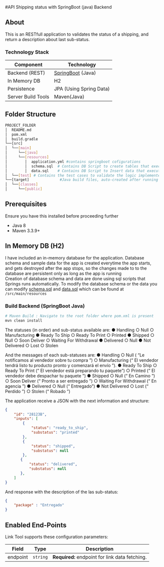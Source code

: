 #API Shipping status with SpringBoot (java) Backend

## About
This is an RESTfull application to validates the status of a shipping, and return a description about last sub-status.

### Technology Stack
Component         | Technology
---               | ---
Backend (REST)    | [SpringBoot](https://projects.spring.io/spring-boot) (Java)
In Memory DB      | H2
Persistence       | JPA (Using Spring Data)
Server Build Tools| Maven(Java)

## Folder Structure
```bash
PROJECT_FOLDER
│  README.md
│  pom.xml
│  build.gradle
└──[src]
│  └──[main]
│     └──[java]
│     └──[resources]
│        │  application.yml #contains springboot cofigurations
│        │  schema.sql  # Contains DB Script to create tables that executes during the App Startup
│        │  data.sql    # Contains DB Script to Insert data that executes during the App Startup (after schema.sql)
│  └──[test] # Contains the test cases to validate the logic implemented in the application.
└──[target]              #Java build files, auto-created after running java build: mvn install
│  └──[classes]
│     └──[public]
```

## Prerequisites
Ensure you have this installed before proceeding further
- Java 8
- Maven 3.3.9+

## In Memory DB (H2)
I have included an in-memory database for the application. Database schema and sample data for the app is created everytime the app starts, and gets destroyed after the app stops, so the changes made to to the database are persistent only as long as the app is running
<br/>
Creation of database schema and data are done using sql scripts that Springs runs automatically.
To modify the database schema or the data you can modify [schema.sql](./src/main/resources/schema.sql) and [data.sql](./src/main/resources/data.sql) which can be found at `/src/main/resources`



### Build Backend (SpringBoot Java)
```bash
# Maven Build : Navigate to the root folder where pom.xml is present
mvn clean install
```

The statuses (in order) and sub-status available are:
    ● Handling
        ○ Null
        ○ Manufacturing
    ● Ready To Ship
        ○ Ready To Print
        ○ Printed
    ● Shipped
        ○ Null
        ○ Soon Deliver
        ○ Waiting For Withdrawal
    ● Delivered
        ○ Null
    ● Not Delivered
        ○ Lost
        ○ Stolen

And the messages of each sub-statuses are:
    ● Handling
        ○ Null (​ “Le notificamos al vendedor sobre tu compra​ ”)
        ○ Manufacturing (“​ El vendedor tendrá listo tu producto pronto y comenzará el envío​ ”).
    ● Ready To Ship
        ○ Ready To Print (“​ El vendedor está preparando tu paquete​ ”)
        ○ Printed (“​ El vendedor debe despachar tu paquete​ ”)
    ● Shipped
        ○ Null (“​ En Camino​ ”)
        ○ Soon Deliver (“​ Pronto a ser entregado​ ”)
        ○ Waiting For Withdrawal (“​ En agencia​ ”)
    ● Delivered
        ○ Null (“​ Entregado​ ”)
    ● Not Delivered
        ○ Lost (“​ Perdido​ ”)
        ○ Stolen (“​ Robado​ ”)


The application receive a JSON with the next information and structure:

```json
{
    "id": "28123B",
    "inputs": [
        {
            "status": "ready_to_ship",
            "substatus": "printed"
        },
        {
            "status": "shipped",
            "substatus": null
        },
       {
           "status": "delivered",
           "substatus": null
       },
    ]
}
```

And response with the description of the las sub-status:
```json
{
    "package" : "Entregado"
}
```

## Enabled End-Points

Link Tool supports these configuration parameters:

| Field    | Type        | Description                                    |
| ---------|-------------|------------------------------------------------|
| endpoint | `string`    | **Required:** endpoint for link data fetching. |
